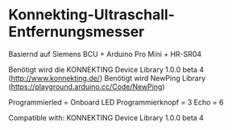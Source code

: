 # Konnekting-Ultraschall-Entfernungsmesser
Basiernd auf Siemens BCU + Arduino Pro Mini + HR-SR04


Benötigt wird die KONNEKTING Device Library 1.0.0 beta 4 (http://www.konnekting.de/)
Benötigt wird NewPing Library (https://playground.arduino.cc/Code/NewPing)

Programmierled 		= Onboard LED
Programmierknopf 	= 3
Echo				= 6

Compatible with: KONNEKTING Device Library 1.0.0 beta 4


